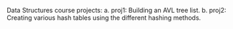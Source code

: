 Data Structures course projects:
a. proj1: Building an AVL tree list.
b. proj2: Creating various hash tables using the different hashing methods.
